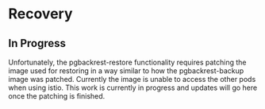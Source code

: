 # Recovery
## In Progress
Unfortunately, the pgbackrest-restore functionality requires patching the image
used for restoring in a way similar to how the pgbackrest-backup image was
patched. Currently the image is unable to access the other pods when using
istio. This work is currently in progress and updates will go here once the
patching is finished.

